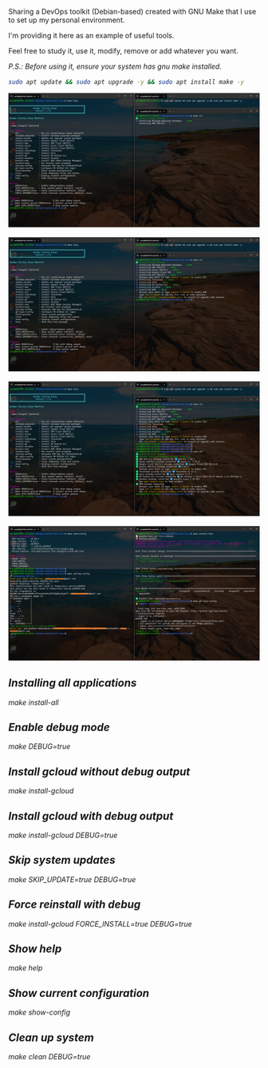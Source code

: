 Sharing a DevOps toolkit (Debian-based) created with GNU Make that I use to set up my personal environment.

I'm providing it here as an example of useful tools.<br>

Feel free to study it, use it, modify, remove or add whatever you want.

<i>P.S.: Before using it, ensure your system has gnu make installed.</id>

```bash
sudo apt update && sudo apt upgrade -y && sudo apt install make -y
```

<p align="center">
  <img src="img/devops-toolkit-1.png" alt="devops-toolkit" />
  <br /><br />
  <img src="img/devops-toolkit-2.png" alt="devops-toolkit" />
  <br /><br />
  <img src="img/devops-toolkit-3.png" alt="devops-toolkit" />
  <br /><br />
  <img src="img/devops-toolkit-4.png" alt="devops-toolkit" />
</p>

## Installing all applications
make install-all

## Enable debug mode
make DEBUG=true

## Install gcloud without debug output
make install-gcloud

## Install gcloud with debug output
make install-gcloud DEBUG=true

## Skip system updates
make SKIP_UPDATE=true DEBUG=true

## Force reinstall with debug
make install-gcloud FORCE_INSTALL=true DEBUG=true

## Show help
make help

## Show current configuration
make show-config

## Clean up system
make clean DEBUG=true
